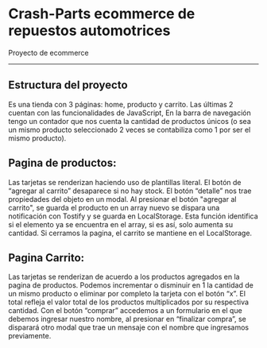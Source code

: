 

# Crash-Parts ecommerce de repuestos automotrices

Proyecto de ecommerce

----------

## Estructura del proyecto

Es una tienda con 3 páginas: home, producto y carrito. Las últimas 2 cuentan con las funcionalidades de JavaScript, En la barra de navegación tengo un contador que nos cuenta la cantidad de productos únicos (o sea un mismo producto seleccionado 2 veces se contabiliza como 1 por ser el mismo producto).
## Pagina de productos: 
Las tarjetas se renderizan haciendo uso de plantillas literal.
El botón de “agregar al carrito” desaparece si no hay stock.
El botón “detalle” nos trae propiedades del objeto en un modal.
Al presionar el botón  "agregar al carrito", se guarda el producto en un array nuevo se dispara una notificación con Tostify y se guarda en LocalStorage.
Esta función identifica si el elemento ya se encuentra en el array, si es así, solo aumenta su cantidad.
Si cerramos la pagina, el carrito se mantiene en el LocalStorage.

## Pagina Carrito:
 Las tarjetas se renderizan de acuerdo a los productos agregados en la pagina de productos.
 Podemos incrementar o disminuir en 1 la cantidad de un mismo producto o eliminar por completo la tarjeta con el botón “x”.
 El total refleja el valor total de los productos multiplicados por su respectiva cantidad.
 Con el botón “comprar” accedemos a un formulario en el que debemos ingresar nuestro nombre, al presionar en “finalizar compra”, se disparará otro modal que trae un mensaje con el nombre que ingresamos previamente.




